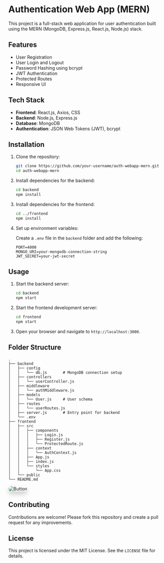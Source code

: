 # Authentication Web App (MERN)

This project is a full-stack web application for user authentication built using the MERN (MongoDB, Express.js, React.js, Node.js) stack.

## Features

- User Registration
- User Login and Logout
- Password Hashing using bcrypt
- JWT Authentication
- Protected Routes
- Responsive UI

## Tech Stack

- **Frontend**: React.js, Axios, CSS
- **Backend**: Node.js, Express.js
- **Database**: MongoDB
- **Authentication**: JSON Web Tokens (JWT), bcrypt

## Installation

1. Clone the repository:

   ```bash
   git clone https://github.com/your-username/auth-webapp-mern.git
   cd auth-webapp-mern
   ```

2. Install dependencies for the backend:

   ```bash
   cd backend
   npm install
   ```

3. Install dependencies for the frontend:

   ```bash
   cd ../frontend
   npm install
   ```

4. Set up environment variables:

   Create a `.env` file in the `backend` folder and add the following:

   ```env 
   PORT=4000
   MONGO_URI=your-mongodb-connection-string
   JWT_SECRET=your-jwt-secret
   ```

## Usage

1. Start the backend server:

   ```bash
   cd backend
   npm start
   ```

2. Start the frontend development server:

   ```bash
   cd frontend
   npm start
   ```

3. Open your browser and navigate to `http://localhost:3000`.

## Folder Structure

```
.
├── backend
│   ├── config
│   │   └── db.js       # MongoDB connection setup
│   ├── controllers
│   │   └── userController.js
│   ├── middleware
│   │   └── authMiddleware.js
│   ├── models
│   │   └── User.js     # User schema
│   ├── routes
│   │   └── userRoutes.js
│   ├── server.js       # Entry point for backend
│   └── .env
├── frontend
│   ├── src
│   │   ├── components
│   │   │   ├── Login.js
│   │   │   ├── Register.js
│   │   │   └── ProtectedRoute.js
│   │   ├── context
│   │   │   └── AuthContext.js
│   │   ├── App.js
│   │   ├── index.js
│   │   └── styles
│   │       └── App.css
│   └── public
└── README.md
```
<a href="https://example.com" target="_blank" style="
  display: inline-block;
  border-radius: 50px;
  overflow: hidden;
  text-decoration: none;
  box-shadow: 0 8px 15px rgba(0, 0, 0, 0.2);
  transition: transform 0.3s ease, box-shadow 0.3s ease;
" onmouseover="this.style.transform='scale(1.1)'; this.style.boxShadow='0 12px 20px rgba(0, 0, 0, 0.3)'" onmouseout="this.style.transform='scale(1)'; this.style.boxShadow='0 8px 15px rgba(0, 0, 0, 0.2)'">
  <img src="https://img.shields.io/matrix/:roomAlias
" alt="Button" style="
    display: block;
    border-radius: 50px;
  ">
</a>




## Contributing

Contributions are welcome! Please fork this repository and create a pull request for any improvements.

## License

This project is licensed under the MIT License. See the `LICENSE` file for details.

